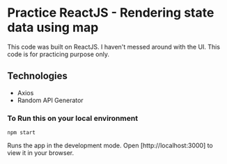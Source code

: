 # Practice ReactJS - Rendering state data using map

This code was built on ReactJS. I haven't messed around with the UI. This code is for practicing purpose only. 

## Technologies

- Axios
- Random API Generator

### To Run this on your local environment

`npm start`

Runs the app in the development mode.
Open [http://localhost:3000] to view it in your browser.
